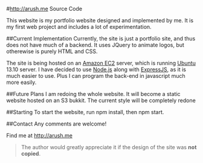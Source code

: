 #http://arush.me Source Code

This website is my portfolio website designed and implemented by me.
It is my first web project and includes a lot of experimentation.

##Current Implementation
Currently, the site is just a portfolio site, and thus does not have much of a backend. It uses JQuery to animate logos, but otherewise is purely HTML and CSS.

The site is being hosted on an [Amazon EC2](http://aws.amazon.com/ec2/) server, which is running [Ubuntu](http://ubuntu.com) 13.10 server.
I have decided to use [Node.js](http://nodejs.org) along with [ExpressJS](http://expressjs.com/),
as it is much easier to use. Plus I can program the back-end in javascript much more easily.

##Future Plans
I am redoing the whole website.
It will become a static website hosted on an S3 bukkit. The current style will be completely redone

##Starting
To start the website, run npm install, then npm start.

##Contact
Any comments are welcome!

Find me at http://arush.me

> The author would greatly appreciate it if the design of the site was **not copied**.
